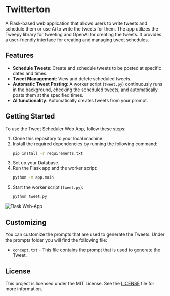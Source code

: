 # Twitterton
A Flask-based web application that allows users to write tweets and schedule them or use Ai to write the tweets for them. The app utilizes the Tweepy library for tweeting and OpenAI for creating the tweets. It provides a user-friendly interface for creating and managing tweet schedules.

## Features
- **Schedule Tweets**: Create and schedule tweets to be posted at specific dates and times.
- **Tweet Management**: View and delete scheduled tweets.
- **Automatic Tweet Posting**: A worker script (`tweet.py`) continuously runs in the background, checking the scheduled tweets, and automatically posts them at the specified times.
- **AI functionality**: Automatically creates tweets from your prompt.

## Getting Started
To use the Tweet Scheduler Web App, follow these steps:

1. Clone this repository to your local machine.
2. Install the required dependencies by running the following command:
   ```bash
   pip install -r requirements.txt
3. Set up your Database.
4. Run the Flask app and the worker script:
   ```bash
   python -m app.main
5. Start the worker script (`tweet.py`):
   ```bash
   python tweet.py
![Flask Web-App](img.PNG)

## Customizing

You can customize the prompts that are used to generate the Tweets. Under the prompts folder you will find the following file:
- `concept.txt` - This file contains the prompt that is used to generate the Tweet.

## License

This project is licensed under the MIT License. See the [LICENSE](LICENSE) file for more information.
